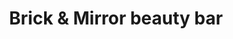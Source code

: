 ---
title: "Brick & Mirror beauty bar"
url: /parsippany/brick-und-mirror-beauty-bar/
shop: Friseur
---